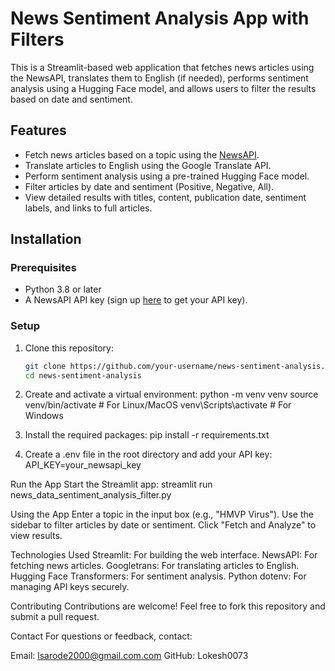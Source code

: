 # News Sentiment Analysis App with Filters

This is a Streamlit-based web application that fetches news articles using the NewsAPI, translates them to English (if needed), performs sentiment analysis using a Hugging Face model, and allows users to filter the results based on date and sentiment.

## Features

- Fetch news articles based on a topic using the [NewsAPI](https://newsapi.org/).
- Translate articles to English using the Google Translate API.
- Perform sentiment analysis using a pre-trained Hugging Face model.
- Filter articles by date and sentiment (Positive, Negative, All).
- View detailed results with titles, content, publication date, sentiment labels, and links to full articles.

## Installation

### Prerequisites
- Python 3.8 or later
- A NewsAPI API key (sign up [here](https://newsapi.org/register) to get your API key).

### Setup

1. Clone this repository:
      ```bash
      git clone https://github.com/your-username/news-sentiment-analysis.git
      cd news-sentiment-analysis


2. Create and activate a virtual environment:
   python -m venv venv
   source venv/bin/activate # For Linux/MacOS
   venv\Scripts\activate    # For Windows

4. Install the required packages:
   pip install -r requirements.txt

5. Create a .env file in the root directory and add your API key:
   API_KEY=your_newsapi_key


Run the App
Start the Streamlit app:
   streamlit run news_data_sentiment_analysis_filter.py


Using the App
Enter a topic in the input box (e.g., "HMVP Virus").
Use the sidebar to filter articles by date or sentiment.
Click "Fetch and Analyze" to view results.

Technologies Used
Streamlit: For building the web interface.
NewsAPI: For fetching news articles.
Googletrans: For translating articles to English.
Hugging Face Transformers: For sentiment analysis.
Python dotenv: For managing API keys securely.

Contributing
Contributions are welcome! Feel free to fork this repository and submit a pull request.


Contact
For questions or feedback, contact:

Email: lsarode2000@gmail.com.com
GitHub: Lokesh0073
